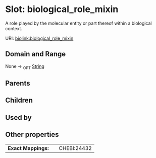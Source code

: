 
# Slot: biological_role_mixin


A role played by the molecular entity or part thereof within a biological context.

URI: [biolink:biological_role_mixin](https://w3id.org/biolink/vocab/biological_role_mixin)


## Domain and Range

None ->  <sub>OPT</sub> [String](types/String.md)

## Parents


## Children


## Used by


## Other properties

|  |  |  |
| --- | --- | --- |
| **Exact Mappings:** | | CHEBI:24432 |

